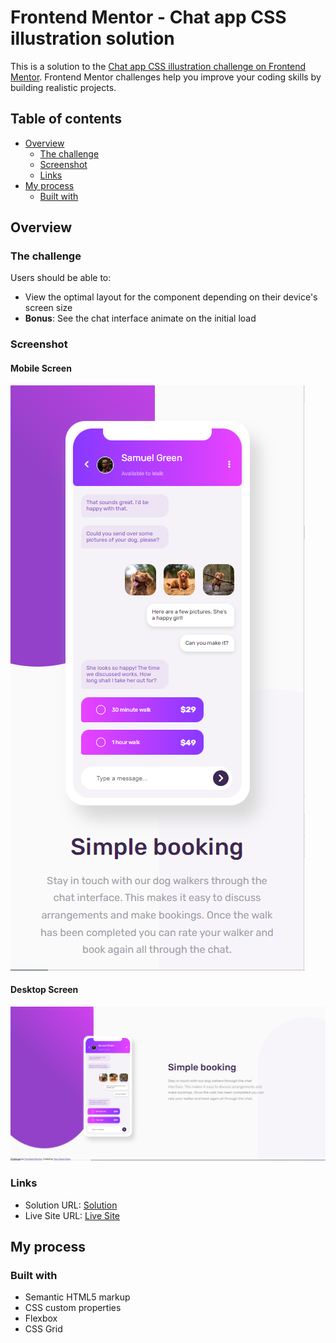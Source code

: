 # Frontend Mentor - Chat app CSS illustration solution

This is a solution to the [Chat app CSS illustration challenge on Frontend Mentor](https://www.frontendmentor.io/challenges/chat-app-css-illustration-O5auMkFqY). Frontend Mentor challenges help you improve your coding skills by building realistic projects. 

## Table of contents

- [Overview](#overview)
  - [The challenge](#the-challenge)
  - [Screenshot](#screenshot)
  - [Links](#links)
- [My process](#my-process)
  - [Built with](#built-with)


## Overview

### The challenge

Users should be able to:

- View the optimal layout for the component depending on their device's screen size
- **Bonus**: See the chat interface animate on the initial load

### Screenshot

#### Mobile Screen

<img src="images/mobile.PNG">

#### Desktop Screen

<img src="images/desktop.PNG">



### Links

- Solution URL: [Solution](https://github.com/hanaS98/chat-app-css-illustration-master-Solution/blob/main/index.html)
- Live Site URL: [Live Site](https://hanas98.github.io/chat-app-css-illustration-master-Solution/)

## My process

### Built with

- Semantic HTML5 markup
- CSS custom properties
- Flexbox
- CSS Grid
